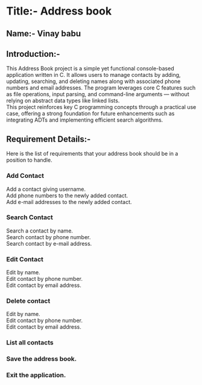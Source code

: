 # Title:- Address book
## Name:- Vinay babu 
## Introduction:- <br>
This Address Book project is a simple yet functional console-based application written in C. It allows users to manage contacts by adding, updating, searching, and deleting names along with associated phone numbers and email addresses. The program leverages core C features such as file operations, input parsing, and command-line arguments — without relying on abstract data types like linked lists.<br>
This project reinforces key C programming concepts through a practical use case, offering a strong foundation for future enhancements such as integrating ADTs and implementing efficient search algorithms.

## Requirement Details:- 
Here is the list of requirements that your address book should be in a position to handle.<br>     

### Add Contact<br>
Add a contact giving username.<br>
Add phone numbers to the newly added contact.<br>
Add e-mail addresses to the newly added contact.<br>               
### Search Contact<br>
Search a contact by name.<br>
Search contact by phone number.<br>
Search contact by e-mail address.<br>                                           
### Edit Contact<br>
Edit by name.<br>
Edit contact by phone number.<br>
Edit contact by email address.<br>                                               
### Delete contact<br>
Edit by name.<br>
Edit contact by phone number.<br>
Edit contact by email address.<br>                                                
### List all contacts<br>
### Save the address book.<br>
### Exit the application.<br>

